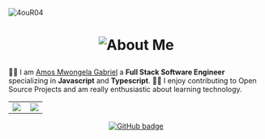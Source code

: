 ![4ouR04](https://github.com/4ouR04/4ouR04/blob/main/banner/4ouR04.gif)
<h1 align="center"> 

![About Me](https://img.shields.io/badge/About-Me-purple?style=for-the-badge)

</h1>

👨‍🎓 I am [Amos Mwongela Gabriel](https://linktr.ee/4ouR04) a __Full Stack Software Engineer__ specializing in __Javascript__ and __Typescript__.
👩‍💻 I enjoy contributing to Open Source Projects and am really enthusiastic about learning technology.

  
<center>
  <table>
  <tr>
      <td><img  align="left" src="https://github-readme-stats.vercel.app/api?username=4ouR04&count_private=true&show_icons=true&theme=dark&layout=compact" /></td>
      <td><img  src="https://github-readme-streak-stats.herokuapp.com/?user=4ouR04&theme=dark" /></td>    
     
  </tr>   
  </table>
</center>

<p align="center">
  <a href="https://github.com/4ouR04?tab=followers">
    <img src="https://img.shields.io/github/followers/4ouR04?label=Followers&logo=GitHub&style=for-the-badge" alt="GitHub badge" />
  </a>
</p>

